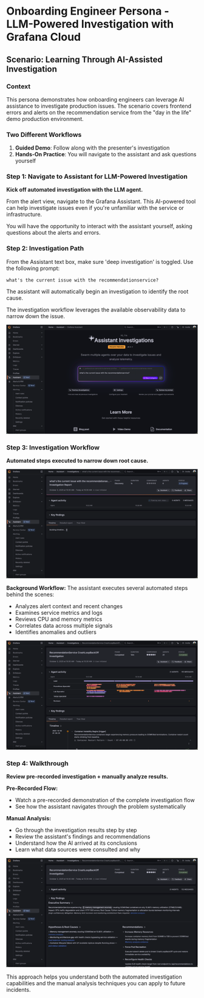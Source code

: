 # Onboarding Engineer Persona - LLM-Powered Investigation with Grafana Cloud

## Scenario: Learning Through AI-Assisted Investigation

### Context
This persona demonstrates how onboarding engineers can leverage AI assistance to investigate production issues. The scenario covers frontend errors and alerts on the recommendation service from the "day in the life" demo production environment.

### Two Different Workflows
1. **Guided Demo**: Follow along with the presenter's investigation
2. **Hands-On Practice**: You will navigate to the assistant and ask questions yourself

### Step 1: Navigate to Assistant for LLM-Powered Investigation
**Kick off automated investigation with the LLM agent.**

From the alert view, navigate to the Grafana Assistant. This AI-powered tool can help investigate issues even if you're unfamiliar with the service or infrastructure.

You will have the opportunity to interact with the assistant yourself, asking questions about the alerts and errors.

### Step 2: Investigation Path

From the Assistant text box, make sure 'deep investigation' is toggled. Use the following prompt:

```
what's the current issue with the recommendationservice?
```

The assistant will automatically begin an investigation to identify the root cause.

The investigation workflow leverages the available observability data to narrow down the issue.

![Onboarding Assistant Investigation Kickoff](image_assets/onboarding_assistant_investigation_kickoff.png)

### Step 3: Investigation Workflow
**Automated steps executed to narrow down root cause.**

![Onboarding Assistant Investigation In Progress](image_assets/onboarding_assistant_investigation_in_progress.png)

**Background Workflow:**
The assistant executes several automated steps behind the scenes:
- Analyzes alert context and recent changes
- Examines service metrics and logs
- Reviews CPU and memory metrics
- Correlates data across multiple signals
- Identifies anomalies and outliers

![Onboarding Assistant Investigation Completed](image_assets/onboarding_assistant_investigation_completed.png)

### Step 4: Walkthrough
**Review pre-recorded investigation + manually analyze results.**

**Pre-Recorded Flow:**
- Watch a pre-recorded demonstration of the complete investigation flow
- See how the assistant navigates through the problem systematically

**Manual Analysis:**
- Go through the investigation results step by step
- Review the assistant's findings and recommendations
- Understand how the AI arrived at its conclusions
- Learn what data sources were consulted and why

![Onboarding Assistant Investigation Completed Key Points](image_assets/onboarding_assistant_investigation_completed_key_points.png)

This approach helps you understand both the automated investigation capabilities and the manual analysis techniques you can apply to future incidents.
